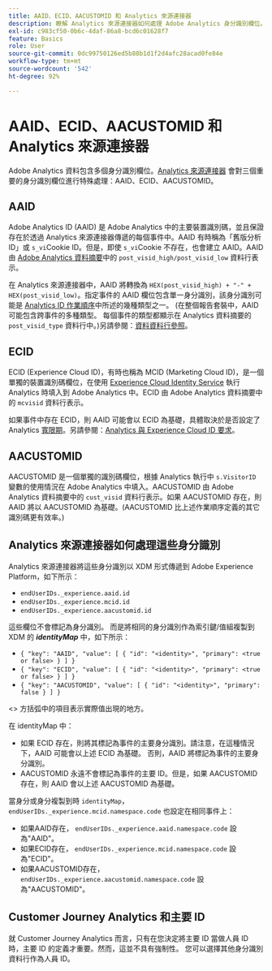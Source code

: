 ```yaml
---
title: AAID、ECID、AACUSTOMID 和 Analytics 來源連接器
description: 瞭解 Analytics 來源連接器如何處理 Adobe Analytics 身分識別欄位。
exl-id: c983cf50-0b6c-4daf-86a8-bcd6c01628f7
feature: Basics
role: User
source-git-commit: 0dc99750126ed5b88b1d1f2d4afc28acad0fe84e
workflow-type: tm+mt
source-wordcount: '542'
ht-degree: 92%

---
```


# AAID、ECID、AACUSTOMID 和 Analytics 來源連接器

Adobe Analytics 資料包含多個身分識別欄位。[Analytics 來源連接器](https://experienceleague.adobe.com/docs/experience-platform/sources/ui-tutorials/create/adobe-applications/analytics.html?lang=zh-Hant) 會對三個重要的身分識別欄位進行特殊處理：AAID、ECID、AACUSTOMID。

## AAID

Adobe Analytics ID (AAID) 是 Adobe Analytics 中的主要裝置識別碼，並且保證存在於透過 Analytics 來源連接器傳遞的每個事件中。AAID 有時稱為「舊版分析 ID」或 `s_vi`Cookie ID。但是，即使 `s_vi`Cookie 不存在，也會建立 AAID。AAID 由 [Adobe Analytics 資料摘要](https://experienceleague.adobe.com/docs/analytics/export/analytics-data-feed/data-feed-contents/datafeeds-reference.html?lang=zh-Hant#columns%2C-descriptions%2C-and-data-types)中的 `post_visid_high/post_visid_low` 資料行表示。

在 Analytics 來源連接器中，AAID 將轉換為 `HEX(post_visid_high) + "-" + HEX(post_visid_low)`。指定事件的 AAID 欄位包含單一身分識別，該身分識別可能是 [Analytics ID 作業順序](https://experienceleague.adobe.com/docs/id-service/using/reference/analytics-reference/analytics-order-of-operations.html%5B%5D)中所述的幾種類型之一。 (在整個報告套裝中，AAID 可能包含跨事件的多種類型。 每個事件的類型都顯示在 Analytics 資料摘要的 `post_visid_type` 資料行中。)另請參閱：[資料資料行參照](https://experienceleague.adobe.com/docs/analytics/export/analytics-data-feed/data-feed-contents/datafeeds-reference.html)。

## ECID

ECID (Experience Cloud ID)，有時也稱為 MCID (Marketing Cloud ID)，是一個單獨的裝置識別碼欄位，在使用 [Experience Cloud Identity Service](https://experienceleague.adobe.com/docs/id-service/using/implementation/setup-analytics.html?lang=zh-Hant) 執行 Analytics 時填入到 Adobe Analytics 中。ECID 由 Adobe Analytics 資料摘要中的 `mcvisid` 資料行表示。

如果事件中存在 ECID，則 AAID 可能會以 ECID 為基礎，具體取決於是否設定了 Analytics [寬限期](https://experienceleague.adobe.com/docs/id-service/using/reference/analytics-reference/grace-period.html)。另請參閱：[Analytics 與 Experience Cloud ID 要求](https://experienceleague.adobe.com/docs/id-service/using/reference/analytics-reference/legacy-analytics.html)。

## AACUSTOMID

AACUSTOMID 是一個單獨的識別碼欄位，根據 Analytics 執行中 `s.VisitorID` 變數的使用情況在 Adobe Analytics 中填入。AACUSTOMID 由 Adobe Analytics 資料摘要中的 `cust_visid` 資料行表示。如果 AACUSTOMID 存在，則 AAID 將以 AACUSTOMID 為基礎。(AACUSTOMID 比上述作業順序定義的其它識別碼更有效率。)

## Analytics 來源連接器如何處理這些身分識別

Analytics 來源連接器將這些身分識別以 XDM 形式傳遞到 Adobe Experience Platform，如下所示：

* `endUserIDs._experience.aaid.id`
* `endUserIDs._experience.mcid.id`
* `endUserIDs._experience.aacustomid.id`

這些欄位不會標記為身分識別。 而是將相同的身分識別作為索引鍵/值組複製到 XDM 的 **_identityMap_** 中，如下所示：

* `{ "key": "AAID", "value": [ { "id": "<identity>", "primary": <true or false> } ] }`
* `{ "key": "ECID", "value": [ { "id": "<identity>", "primary": <true or false> } ] }`
* `{ "key": "AACUSTOMID", "value": [ { "id": "<identity>", "primary": false } ] }`

&lt;> 方括弧中的項目表示實際值出現的地方。

在 identityMap 中：

* 如果 ECID 存在，則將其標記為事件的主要身分識別。請注意，在這種情況下，AAID 可能會以上述 ECID 為基礎。
否則，AAID 將標記為事件的主要身分識別。
* AACUSTOMID 永遠不會標記為事件的主要 ID。但是，如果 AACUSTOMID 存在，則 AAID 會以上述 AACUSTOMID 為基礎。

當身分或身分複製到時 `identityMap`， `endUserIDs._experience.mcid.namespace.code` 也設定在相同事件上：

* 如果AAID存在， `endUserIDs._experience.aaid.namespace.code` 設為&quot;AAID&quot;。
* 如果ECID存在， `endUserIDs._experience.mcid.namespace.code` 設為&quot;ECID&quot;。
* 如果AACUSTOMID存在， `endUserIDs._experience.aacustomid.namespace.code` 設為&quot;AACUSTOMID&quot;。

## Customer Journey Analytics 和主要 ID

就 Customer Journey Analytics 而言，只有在您決定將主要 ID 當做人員 ID 時，主要 ID 的定義才重要。然而，這並不具有強制性。 您可以選擇其他身分識別資料行作為人員 ID。
